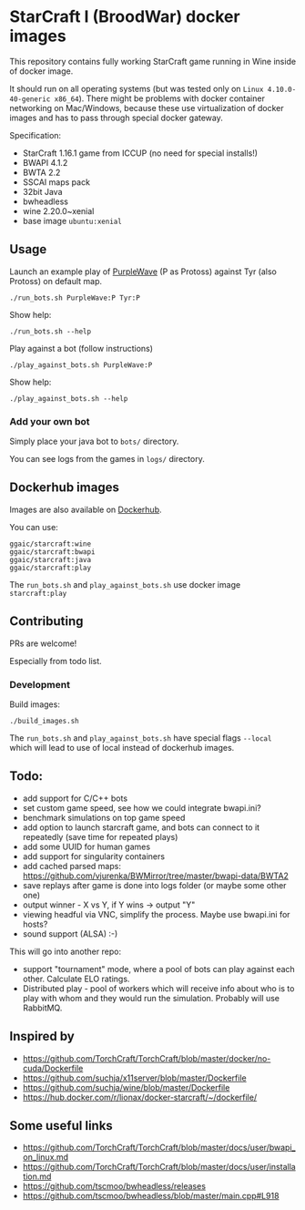 # StarCraft I (BroodWar) docker images

This repository contains fully working StarCraft
game running in Wine inside of docker image.

It should run on all operating systems (but was tested only on
`Linux 4.10.0-40-generic x86_64`). There might be problems
with docker container networking on Mac/Windows, because
these use virtualization of docker images and has to pass through
special docker gateway.

Specification:

- StarCraft 1.16.1 game from ICCUP (no need for special installs!)
- BWAPI 4.1.2
- BWTA 2.2
- SSCAI maps pack
- 32bit Java
- bwheadless
- wine 2.20.0~xenial
- base image `ubuntu:xenial`

## Usage

Launch an example play of [PurpleWave](https://github.com/dgant/PurpleWave) (P as Protoss) against Tyr (also Protoss) on default map.

    ./run_bots.sh PurpleWave:P Tyr:P

Show help:

    ./run_bots.sh --help

Play against a bot (follow instructions)

    ./play_against_bots.sh PurpleWave:P

Show help:

    ./play_against_bots.sh --help

### Add your own bot

Simply place your java bot to `bots/` directory.

You can see logs from the games in `logs/` directory.

## Dockerhub images

Images are also available on [Dockerhub](https://hub.docker.com/r/ggaic/starcraft/).

You can use:

    ggaic/starcraft:wine
    ggaic/starcraft:bwapi
    ggaic/starcraft:java
    ggaic/starcraft:play

The `run_bots.sh` and `play_against_bots.sh` use docker image `starcraft:play`

## Contributing

PRs are welcome!

Especially from todo list.

### Development

Build images:

    ./build_images.sh

The `run_bots.sh` and `play_against_bots.sh` have special flags `--local`
which will lead to use of local instead of dockerhub images.

## Todo:

- add support for C/C++ bots
- set custom game speed, see how we could integrate bwapi.ini?
- benchmark simulations on top game speed
- add option to launch starcraft game, and bots can connect to it repeatedly
  (save time for repeated plays)
- add some UUID for human games
- add support for singularity containers
- add cached parsed maps: https://github.com/vjurenka/BWMirror/tree/master/bwapi-data/BWTA2
- save replays after game is done into logs folder (or maybe some other one)
- output winner - X vs Y, if Y wins -> output "Y"
- viewing headful via VNC, simplify the process. Maybe use bwapi.ini for hosts?
- sound support (ALSA) :-)

This will go into another repo:

- support "tournament" mode, where a pool of bots can play against each other.
  Calculate ELO ratings.
- Distributed play - pool of workers which will receive info
  about who is to play with whom and they would run the simulation.
  Probably will use RabbitMQ.

## Inspired by

- https://github.com/TorchCraft/TorchCraft/blob/master/docker/no-cuda/Dockerfile
- https://github.com/suchja/x11server/blob/master/Dockerfile
- https://github.com/suchja/wine/blob/master/Dockerfile
- https://hub.docker.com/r/lionax/docker-starcraft/~/dockerfile/

## Some useful links

- https://github.com/TorchCraft/TorchCraft/blob/master/docs/user/bwapi_on_linux.md
- https://github.com/TorchCraft/TorchCraft/blob/master/docs/user/installation.md
- https://github.com/tscmoo/bwheadless/releases
- https://github.com/tscmoo/bwheadless/blob/master/main.cpp#L918
